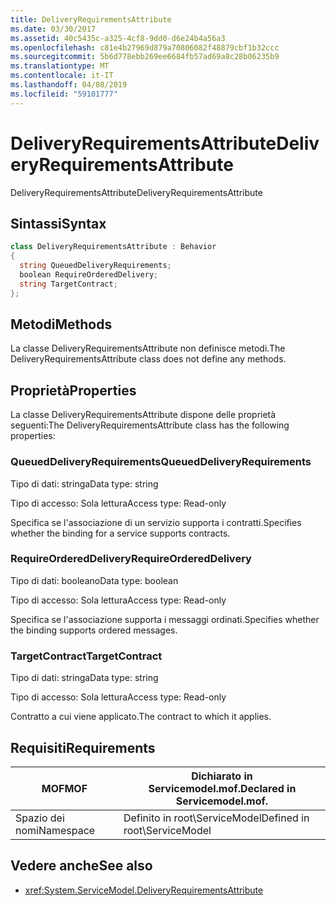 ```yaml
---
title: DeliveryRequirementsAttribute
ms.date: 03/30/2017
ms.assetid: 40c5435c-a325-4cf8-9dd0-d6e24b4a56a3
ms.openlocfilehash: c81e4b27969d879a70806082f48879cbf1b32ccc
ms.sourcegitcommit: 5b6d778ebb269ee6684fb57ad69a8c28b06235b9
ms.translationtype: MT
ms.contentlocale: it-IT
ms.lasthandoff: 04/08/2019
ms.locfileid: "59101777"
---
```

# <a name="deliveryrequirementsattribute"></a><span data-ttu-id="111d2-102">DeliveryRequirementsAttribute</span><span class="sxs-lookup"><span data-stu-id="111d2-102">DeliveryRequirementsAttribute</span></span>
<span data-ttu-id="111d2-103">DeliveryRequirementsAttribute</span><span class="sxs-lookup"><span data-stu-id="111d2-103">DeliveryRequirementsAttribute</span></span>  
  
## <a name="syntax"></a><span data-ttu-id="111d2-104">Sintassi</span><span class="sxs-lookup"><span data-stu-id="111d2-104">Syntax</span></span>  
  
```csharp
class DeliveryRequirementsAttribute : Behavior  
{  
  string QueuedDeliveryRequirements;  
  boolean RequireOrderedDelivery;  
  string TargetContract;  
};  
```  
  
## <a name="methods"></a><span data-ttu-id="111d2-105">Metodi</span><span class="sxs-lookup"><span data-stu-id="111d2-105">Methods</span></span>  
 <span data-ttu-id="111d2-106">La classe DeliveryRequirementsAttribute non definisce metodi.</span><span class="sxs-lookup"><span data-stu-id="111d2-106">The DeliveryRequirementsAttribute class does not define any methods.</span></span>  
  
## <a name="properties"></a><span data-ttu-id="111d2-107">Proprietà</span><span class="sxs-lookup"><span data-stu-id="111d2-107">Properties</span></span>  
 <span data-ttu-id="111d2-108">La classe DeliveryRequirementsAttribute dispone delle proprietà seguenti:</span><span class="sxs-lookup"><span data-stu-id="111d2-108">The DeliveryRequirementsAttribute class has the following properties:</span></span>  
  
### <a name="queueddeliveryrequirements"></a><span data-ttu-id="111d2-109">QueuedDeliveryRequirements</span><span class="sxs-lookup"><span data-stu-id="111d2-109">QueuedDeliveryRequirements</span></span>  
 <span data-ttu-id="111d2-110">Tipo di dati: stringa</span><span class="sxs-lookup"><span data-stu-id="111d2-110">Data type: string</span></span>  
  
 <span data-ttu-id="111d2-111">Tipo di accesso: Sola lettura</span><span class="sxs-lookup"><span data-stu-id="111d2-111">Access type: Read-only</span></span>  
  
 <span data-ttu-id="111d2-112">Specifica se l'associazione di un servizio supporta i contratti.</span><span class="sxs-lookup"><span data-stu-id="111d2-112">Specifies whether the binding for a service supports contracts.</span></span>  
  
### <a name="requireordereddelivery"></a><span data-ttu-id="111d2-113">RequireOrderedDelivery</span><span class="sxs-lookup"><span data-stu-id="111d2-113">RequireOrderedDelivery</span></span>  
 <span data-ttu-id="111d2-114">Tipo di dati: booleano</span><span class="sxs-lookup"><span data-stu-id="111d2-114">Data type: boolean</span></span>  
  
 <span data-ttu-id="111d2-115">Tipo di accesso: Sola lettura</span><span class="sxs-lookup"><span data-stu-id="111d2-115">Access type: Read-only</span></span>  
  
 <span data-ttu-id="111d2-116">Specifica se l'associazione supporta i messaggi ordinati.</span><span class="sxs-lookup"><span data-stu-id="111d2-116">Specifies whether the binding supports ordered messages.</span></span>  
  
### <a name="targetcontract"></a><span data-ttu-id="111d2-117">TargetContract</span><span class="sxs-lookup"><span data-stu-id="111d2-117">TargetContract</span></span>  
 <span data-ttu-id="111d2-118">Tipo di dati: stringa</span><span class="sxs-lookup"><span data-stu-id="111d2-118">Data type: string</span></span>  
  
 <span data-ttu-id="111d2-119">Tipo di accesso: Sola lettura</span><span class="sxs-lookup"><span data-stu-id="111d2-119">Access type: Read-only</span></span>  
  
 <span data-ttu-id="111d2-120">Contratto a cui viene applicato.</span><span class="sxs-lookup"><span data-stu-id="111d2-120">The contract to which it applies.</span></span>  
  
## <a name="requirements"></a><span data-ttu-id="111d2-121">Requisiti</span><span class="sxs-lookup"><span data-stu-id="111d2-121">Requirements</span></span>  
  
|<span data-ttu-id="111d2-122">MOF</span><span class="sxs-lookup"><span data-stu-id="111d2-122">MOF</span></span>|<span data-ttu-id="111d2-123">Dichiarato in Servicemodel.mof.</span><span class="sxs-lookup"><span data-stu-id="111d2-123">Declared in Servicemodel.mof.</span></span>|  
|---------|-----------------------------------|  
|<span data-ttu-id="111d2-124">Spazio dei nomi</span><span class="sxs-lookup"><span data-stu-id="111d2-124">Namespace</span></span>|<span data-ttu-id="111d2-125">Definito in root\ServiceModel</span><span class="sxs-lookup"><span data-stu-id="111d2-125">Defined in root\ServiceModel</span></span>|  
  
## <a name="see-also"></a><span data-ttu-id="111d2-126">Vedere anche</span><span class="sxs-lookup"><span data-stu-id="111d2-126">See also</span></span>

- <xref:System.ServiceModel.DeliveryRequirementsAttribute>

